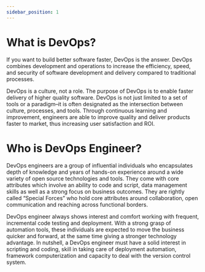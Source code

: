 ```yaml
---
sidebar_position: 1
---
```



# What is DevOps?

If you want to build better software faster, DevOps is the answer. DevOps combines development and operations to increase the efficiency, speed, and security of software development and delivery compared to traditional processes. 

DevOps is a culture, not a role. The purpose of DevOps is to enable faster delivery of higher quality software. DevOps is not just limited to a set of tools or a paradigm–it is often designated as the intersection between culture, processes, and tools. Through continuous learning and improvement, engineers are able to improve quality and deliver products faster to market, thus increasing user satisfaction and ROI.


# Who is DevOps Engineer?

DevOps engineers are a group of influential individuals who encapsulates depth of knowledge and years of hands-on experience around a wide variety of open source technologies and tools. They come with core attributes which involve an ability to code and script, data management skills as well as a strong focus on business outcomes. They are rightly called “Special Forces” who hold core attributes around collaboration, open communication and reaching across functional borders.

 DevOps engineer always shows interest and comfort working with frequent, incremental code testing and deployment. With a strong grasp of automation tools, these individuals are expected to move the business quicker and forward, at the same time giving a stronger technology advantage. In nutshell, a DevOps engineer must have a solid interest in scripting and coding,  skill in taking care of deployment automation, framework computerization and capacity to deal with the version control system.
